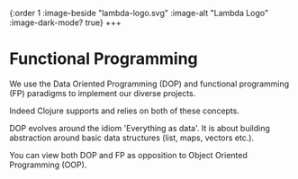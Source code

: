 {:order 1
 :image-beside "lambda-logo.svg"
 :image-alt "Lambda Logo"
 :image-dark-mode? true}
+++

# Functional Programming

We use the Data Oriented Programming (DOP) and functional programming (FP) paradigms to implement our diverse projects.

Indeed Clojure supports and relies on both of these concepts.

DOP evolves around the idiom 'Everything as data'. It is about building abstraction around basic data structures (list, maps, vectors etc.).
         
You can view both DOP and FP as opposition to Object Oriented Programming (OOP).